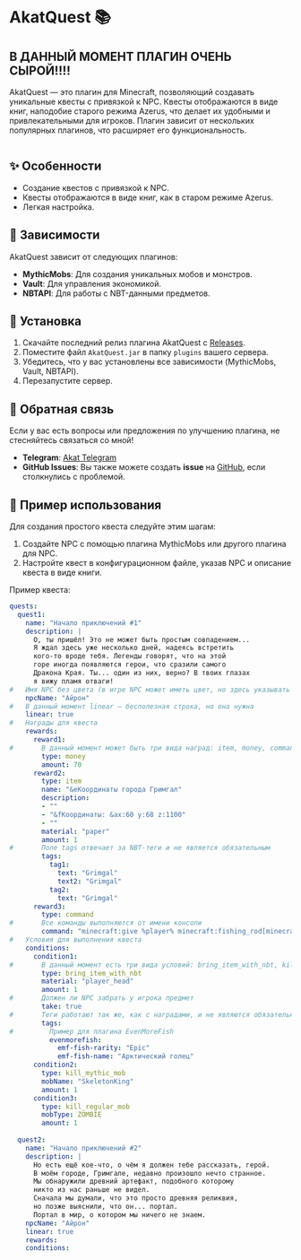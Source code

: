 # AkatQuest 📚

## В ДАННЫЙ МОМЕНТ ПЛАГИН ОЧЕНЬ СЫРОЙ!!!!
AkatQuest — это плагин для Minecraft, позволяющий создавать уникальные квесты с привязкой к NPC. Квесты отображаются в виде книг, наподобие старого режима Azerus, что делает их удобными и привлекательными для игроков. Плагин зависит от нескольких популярных плагинов, что расширяет его функциональность.

<picture>
  <img alt="" src="https://i.imgur.com/XuAPIMJ.png">
</picture>

## ✨ Особенности

- Создание квестов с привязкой к NPC.
- Квесты отображаются в виде книг, как в старом режиме Azerus.
- Легкая настройка.

## 🔧 Зависимости

AkatQuest зависит от следующих плагинов:

- **MythicMobs**: Для создания уникальных мобов и монстров.
- **Vault**: Для управления экономикой.
- **NBTAPI**: Для работы с NBT-данными предметов.

## 📜 Установка

1. Скачайте последний релиз плагина AkatQuest с [Releases](https://github.com/AkatSireev/AkatQuest/releases).
2. Поместите файл `AkatQuest.jar` в папку `plugins` вашего сервера.
3. Убедитесь, что у вас установлены все зависимости (MythicMobs, Vault, NBTAPI).
4. Перезапустите сервер.

## 💬 Обратная связь

Если у вас есть вопросы или предложения по улучшению плагина, не стесняйтесь связаться со мной!

- **Telegram**: [Akat Telegram](https://t.me/AkatSireev)
- **GitHub Issues**: Вы также можете создать **issue** на [GitHub](https://github.com/AkatSireev/AkatQuest/issues), если столкнулись с проблемой.


## 📝 Пример использования

Для создания простого квеста следуйте этим шагам:

1. Создайте NPC с помощью плагина MythicMobs или другого плагина для NPC.
2. Настройте квест в конфигурационном файле, указав NPC и описание квеста в виде книги.
   
Пример квеста:

```yaml
quests:
  quest1:
    name: "Начало приключений #1"
    description: |
      О, ты пришёл! Это не может быть простым совпадением...
      Я ждал здесь уже несколько дней, надеясь встретить
      кого-то вроде тебя. Легенды говорят, что на этой
      горе иногда появляются герои, что сразили самого
      Дракона Края. Ты... один из них, верно? В твоих глазах
      я вижу пламя отваги!
#   Имя NPC без цвета (в игре NPC может иметь цвет, но здесь указывать его не нужно)
    npcName: "Айрон"
#   В данный момент linear — бесполезная строка, но она нужна
    linear: true
#   Награды для квеста
    rewards:
      reward1:
#       В данный момент может быть три вида наград: item, money, command
        type: money
        amount: 70
      reward2:
        type: item
        name: "&eКоординаты города Гримгал"
        description:
        - ""
        - "&fКоординаты: &ax:60 y:68 z:1100"
        - ""
        material: "paper"
        amount: 1
#       Поле tags отвечает за NBT-теги и не является обязательным
        tags:
          tag1:
            text: "Grimgal"
            text2: "Grimgal"
          tag2:
            text: "Grimgal"
      reward3:
        type: command
#       Все команды выполняются от имени консоли
        command: "minecraft:give %player% minecraft:fishing_rod[minecraft:enchantments={levels:{'lure':4}}] 1"
#   Условия для выполнения квеста
    conditions:
      condition1:
#       В данный момент есть три вида условий: bring_item_with_nbt, kill_mythic_mob, kill_regular_mob
        type: bring_item_with_nbt
        material: "player_head"
        amount: 1
#       Должен ли NPC забрать у игрока предмет
        take: true
#       Теги работают так же, как с наградами, и не являются обязательными
        tags:
#         Пример для плагина EvenMoreFish
          evenmorefish:
            emf-fish-rarity: "Epic"
            emf-fish-name: "Арктический голец"
      condition2:
        type: kill_mythic_mob
        mobName: "SkeletonKing"
        amount: 1
      condition3:
        type: kill_regular_mob
        mobType: ZOMBIE
        amount: 1
    
  quest2:
    name: "Начало приключений #2"
    description: |
      Но есть ещё кое-что, о чём я должен тебе рассказать, герой. 
      В моём городе, Гримгале, недавно произошло нечто странное. 
      Мы обнаружили древний артефакт, подобного которому 
      никто из нас раньше не видел. 
      Сначала мы думали, что это просто древняя реликвия, 
      но позже выяснили, что он... портал. 
      Портал в мир, о котором мы ничего не знаем.
    npcName: "Айрон"
    linear: true
    rewards:
    conditions:
